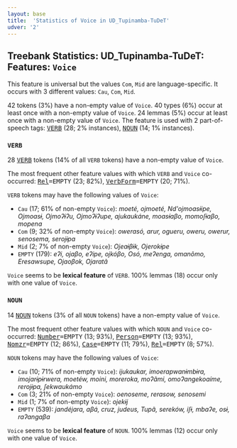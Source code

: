 ```yaml
---
layout: base
title:  'Statistics of Voice in UD_Tupinamba-TuDeT'
udver: '2'
---
```


## Treebank Statistics: UD_Tupinamba-TuDeT: Features: `Voice`

This feature is universal but the values `Com`, `Mid` are language-specific.
It occurs with 3 different values: `Cau`, `Com`, `Mid`.

42 tokens (3%) have a non-empty value of `Voice`.
40 types (6%) occur at least once with a non-empty value of `Voice`.
24 lemmas (5%) occur at least once with a non-empty value of `Voice`.
The feature is used with 2 part-of-speech tags: <tt><a href="tpn_tudet-pos-VERB.html">VERB</a></tt> (28; 2% instances), <tt><a href="tpn_tudet-pos-NOUN.html">NOUN</a></tt> (14; 1% instances).

### `VERB`

28 <tt><a href="tpn_tudet-pos-VERB.html">VERB</a></tt> tokens (14% of all `VERB` tokens) have a non-empty value of `Voice`.

The most frequent other feature values with which `VERB` and `Voice` co-occurred: <tt><a href="tpn_tudet-feat-Rel.html">Rel</a></tt><tt>=EMPTY</tt> (23; 82%), <tt><a href="tpn_tudet-feat-VerbForm.html">VerbForm</a></tt><tt>=EMPTY</tt> (20; 71%).

`VERB` tokens may have the following values of `Voice`:

* `Cau` (17; 61% of non-empty `Voice`): <em>moeté, ojmoeté, Nd'ojmoasɨipe, Ojmoasɨ, Ojmoʔɨʔu, Ojmoʔɨʔupe, ajukaukáne, moasɨ́aβo, momoʃɨaβo, mopena</em>
* `Com` (9; 32% of non-empty `Voice`): <em>owerasó, arur, ogueru, oweru, owerur, senosema, serojɨpa</em>
* `Mid` (2; 7% of non-empty `Voice`): <em>Ojeaɨβɨk, Ojerokɨpe</em>
* `EMPTY` (179): <em>eʔi, ojaβo, eʔipe, ojkóβo, Osó, meʔenga, omanõmo, Eresawsupe, Ojaoβok, Ojaratã</em>

`Voice` seems to be **lexical feature** of `VERB`. 100% lemmas (18) occur only with one value of `Voice`.

### `NOUN`

14 <tt><a href="tpn_tudet-pos-NOUN.html">NOUN</a></tt> tokens (3% of all `NOUN` tokens) have a non-empty value of `Voice`.

The most frequent other feature values with which `NOUN` and `Voice` co-occurred: <tt><a href="tpn_tudet-feat-Number.html">Number</a></tt><tt>=EMPTY</tt> (13; 93%), <tt><a href="tpn_tudet-feat-Person.html">Person</a></tt><tt>=EMPTY</tt> (13; 93%), <tt><a href="tpn_tudet-feat-Nomzr.html">Nomzr</a></tt><tt>=EMPTY</tt> (12; 86%), <tt><a href="tpn_tudet-feat-Case.html">Case</a></tt><tt>=EMPTY</tt> (11; 79%), <tt><a href="tpn_tudet-feat-Rel.html">Rel</a></tt><tt>=EMPTY</tt> (8; 57%).

`NOUN` tokens may have the following values of `Voice`:

* `Cau` (10; 71% of non-empty `Voice`): <em>ijukaukar, imoerapwanɨmbɨra, imojarɨpɨrwera, moetéw, moini, moreroka, moʔãmi, omoʔangekoaíme, rerojɨpa, ʃekwaukámo</em>
* `Com` (3; 21% of non-empty `Voice`): <em>oenoseme, rerasow, senosemi</em>
* `Mid` (1; 7% of non-empty `Voice`): <em>ojekɨj</em>
* `EMPTY` (539): <em>jandéjara, aβá, cruz, judeus, Tupã, sereków, iʃɨ, mbaʔe, osɨ, raʔangaβa</em>

`Voice` seems to be **lexical feature** of `NOUN`. 100% lemmas (12) occur only with one value of `Voice`.

